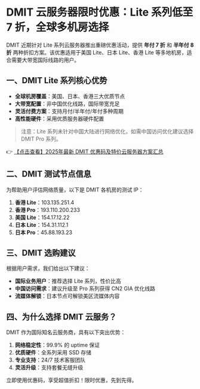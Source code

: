 # DMIT 云服务器限时优惠：Lite 系列低至 7 折，全球多机房选择

DMIT 近期针对 Lite 系列云服务器推出重磅优惠活动，提供 **年付 7 折** 和 **半年付 8 折** 两种折扣方案。该优惠适用于美国 Lite、日本 Lite、香港 Lite 等多地机房，适合需要大带宽国际线路的用户。

## 一、DMIT Lite 系列核心优势

- **全球机房覆盖**：美国、日本、香港三大优质节点
- **大带宽配置**：非中国优化线路，国际带宽充足
- **灵活付费方案**：支持月付/半年付/年付多种周期
- **高性能硬件**：采用优质服务器硬件配置

> 注意：Lite 系列未针对中国大陆进行网络优化，如需中国访问优化建议选择 DMIT Pro 系列。

👉 [【点击查看】2025年最新 DMIT 优惠码及特价云服务器方案汇总](https://bit.ly/dmit_coupon)

## 二、DMIT 测试节点信息

为帮助用户评估网络质量，以下是 DMIT 各机房的测试 IP：

1. **香港 Lite**：103.135.251.4
2. **香港 Pro**：193.110.200.233
3. **美国 Lite**：154.17.12.22
4. **日本 Lite**：154.31.112.1
5. **日本 Pro**：45.88.193.23

## 三、DMIT 选购建议

根据用户需求，我们给出以下建议：

- **国际业务用户**：推荐选择 Lite 系列，性价比高
- **中国访问需求**：建议升级至 Pro 系列获得 CN2 GIA 优化线路
- **流媒体解锁**：日本节点可解锁美区流媒体内容

## 四、为什么选择 DMIT 云服务？

DMIT 作为国际知名云服务商，具有以下突出优势：

1. **网络稳定性**：99.9% 的 uptime 保证
2. **优质硬件**：全系列采用 SSD 存储
3. **专业支持**：24/7 技术客服团队
4. **灵活升级**：支持套餐无缝升级

立即使用优惠码，享受超值折扣！限时优惠，先到先得。